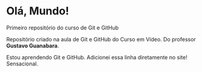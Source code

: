 # Olá, Mundo!
 Primeiro repositório do curso de Git e GitHub

 Repositório criado na aula de Git e GitHub do Curso em Vídeo.
 Do professor **Gustavo Guanabara**.
 
 Estou aprendendo Git e GitHub. Adicionei essa linha diretamente no site! Sensacional.
